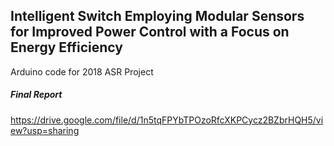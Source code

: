 ## Intelligent Switch Employing Modular Sensors for Improved Power Control with a Focus on Energy Efficiency

Arduino code for 2018 ASR Project

##### Final Report
https://drive.google.com/file/d/1n5tqFPYbTPOzoRfcXKPCycz2BZbrHQH5/view?usp=sharing
